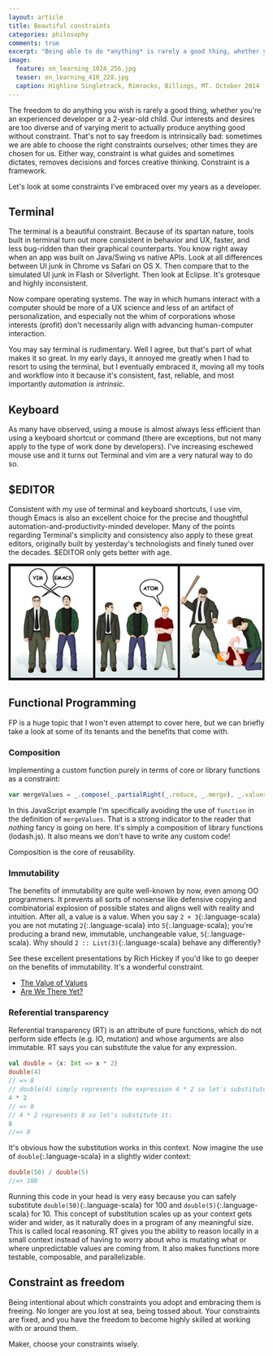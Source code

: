 ```yaml
---
layout: article
title: Beautiful constraints
categories: philosophy
comments: true
excerpt: "Being able to do *anything* is rarely a good thing, whether you're an experienced developer or a 2-year-old child"
image:
  feature: on_learning_1024_256.jpg
  teaser: on_learning_410_228.jpg
  caption: Highline Singletrack, Rimrocks, Billings, MT. October 2014
---
```


The freedom to do anything you wish is rarely a good thing, whether you're an
experienced developer or a 2-year-old child. Our interests and desires are too
diverse and of varying merit to actually produce anything good without
constraint. That's not to say freedom is intrinsically bad: sometimes we are
able to choose the right constraints ourselves; other times they are chosen for
us. Either way, constraint is what guides and sometimes dictates, removes
decisions and forces creative thinking. Constraint is a framework.

Let's look at some constraints I've embraced over my years as a developer.

## Terminal

The terminal is a beautiful constraint. Because of its spartan nature, tools
built in terminal turn out more consistent in behavior and UX, faster, and less
bug-ridden than their graphical counterparts. You know right away when an app
was built on Java/Swing vs native APIs. Look at all differences between UI junk
in Chrome vs Safari on OS X. Then compare that to the simulated UI junk in Flash
or Silverlight. Then look at Eclipse. It's grotesque and highly inconsistent.

Now compare operating systems. The way in which humans interact with a computer
should be more of a UX science and less of an artifact of personalization, and
especially not the whim of corporations whose interests (profit) don't
necessarily align with advancing human-computer interaction.

You may say terminal is rudimentary. Well I agree, but that's part of what makes
it so great. In my early days, it annoyed me greatly when I had to resort to
using the terminal, but I eventually embraced it, moving all my tools and
workflow into it because it's consistent, fast, reliable, and most importantly
*automation is intrinsic*.

## Keyboard

As many have observed, using a mouse is almost always less efficient than using
a keyboard shortcut or command (there are exceptions, but not many apply to the
type of work done by developers). I've increasing eschewed mouse use and it
turns out Terminal and vim are a very natural way to do so.

## $EDITOR

Consistent with my use of terminal and keyboard shortcuts, I use vim, though
Emacs is also an excellent choice for the precise and thoughtful
automation-and-productivity-minded developer. Many of the points regarding
Terminal's simplicity and consistency also apply to these great editors,
originally built by yesterday's technologists and finely tuned over the decades.
$EDITOR only gets better with age.

<img src="/images/vim_emacs.png" alt="Vim and Emacs vs Atom" />


## Functional Programming

FP is a huge topic that I won't even attempt to cover here, but we can briefly
take a look at some of its tenants and the benefits that come with.

### Composition

Implementing a custom function purely in terms of core or library functions as a
constraint:

```javascript
var mergeValues = _.compose(_.partialRight(_.reduce, _.merge), _.values)
```

In this JavaScript example I'm specifically avoiding the use of `function` in
the definition of `mergeValues`. That is a strong indicator to the reader that
*nothing* fancy is going on here. It's simply a composition of library functions
(lodash.js). It also means we don't have to write any custom code!

Composition is the core of reusability.

### Immutability

The benefits of immutability are quite well-known by now, even among OO
programmers. It prevents all sorts of nonsense like defensive copying and
combinatorial explosion of possible states and aligns well with reality and
intuition. After all, a value is a value. When you say `2 + 3`{:.language-scala}
you are not mutating `2`{:.language-scala} into `5`{:.language-scala}; you're
producing a brand new, immutable, unchangeable value, `5`{:.language-scala}. Why
should `2 :: List(3)`{:.language-scala} behave any differently?

See these excellent presentations by Rich Hickey if you'd like to go deeper on
the benefits of immutability. It's a wonderful constraint.

- [The Value of Values](http://www.infoq.com/presentations/Value-Values)
- [Are We There Yet?](http://www.infoq.com/presentations/Are-We-There-Yet-Rich-Hickey)


### Referential transparency

Referential transparency (RT) is an attribute of pure functions, which do not
perform side effects (e.g. IO, mutation) and whose arguments are also immutable.
RT says you can substitute the value for any expression.

```scala
val double = {x: Int => x * 2}
double(4)
// => 8
// double(4) simply represents the expression 4 * 2 so let's substitute it:
4 * 2
// => 8
// 4 * 2 represents 8 so let's substitute it:
8
//=> 8
```

It's obvious how the substitution works in this context. Now imagine the use of
`double`{:.language-scala} in a slightly wider context:

```scala
double(50) / double(5)
//=> 100
```

Running this code in your head is very easy because you can safely substitute
`double(50)`{:.language-scala} for 100 and `double(5)`{:.language-scala} for 10.
This concept of substitution scales up as your context gets wider and wider, as
it naturally does in a program of any meaningful size. This is called local
reasoning. RT gives you the ability to reason locally in a small context
instead of having to worry about who is mutating what or where unpredictable
values are coming from. It also makes functions more testable, composable, and
parallelizable.


## Constraint as freedom

Being intentional about which constraints you adopt and embracing them is
freeing. No longer are you lost at sea, being tossed about. Your constraints are
fixed, and you have the freedom to become highly skilled at working with or
around them.

Maker, choose your constraints wisely.

